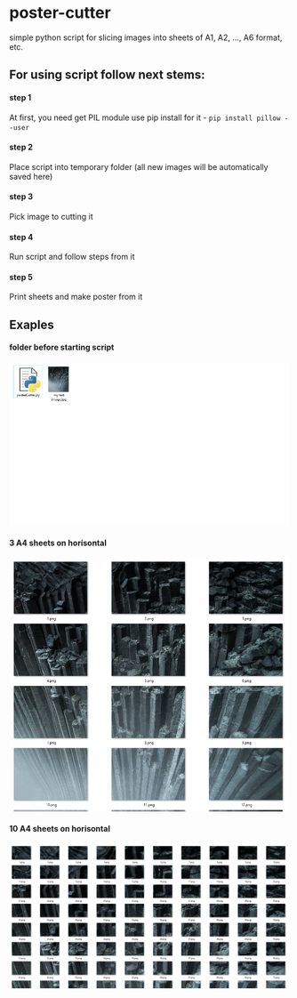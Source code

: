 # poster-cutter
simple python script for slicing images into sheets of A1, A2, ..., A6 format, etc.

## For using script follow next stems:

#### step 1
At first, you need get PIL module
use pip install for it - `pip install pillow --user`

#### step 2
Place script into temporary folder (all new images will be automatically saved here)

#### step 3
Pick image to cutting it

#### step 4
Run script and follow steps from it

#### step 5
Print sheets and make poster from it

## Exaples

#### folder before starting script
![folder before starting script](https://github.com/DERVdice/poster-cutter/blob/master/Examples/before%20start.jpg)

#### 3 A4 sheets on horisontal
![3 A4 sheets on horisontal](https://github.com/DERVdice/poster-cutter/blob/master/Examples/3%20sheets.jpg)

#### 10 A4 sheets on horisontal
![10 A4 sheets on horisontal](https://github.com/DERVdice/poster-cutter/blob/master/Examples/10%20sheets.jpg)
